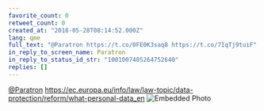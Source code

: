 ```yaml
---
favorite_count: 0
retweet_count: 0
created_at: "2018-05-28T08:14:52.000Z"
lang: qme
full_text: "@Paratron https://t.co/0FE0K3saq8 https://t.co/7IqTj9tuiF"
in_reply_to_screen_name: Paratron
in_reply_to_status_id_str: "1001007405264752640"
replies: []
---
```


[@Paratron](https://twitter.com/Paratron)
<https://ec.europa.eu/info/law/law-topic/data-protection/reform/what-personal-data_en>
![Embedded Photo](https://twitter-media-coderbyheart.s3.eu-north-1.amazonaws.com/1001013926925144064-DeRQ2MsWAAExw4c.jpg)
